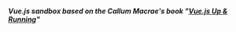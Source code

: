 ##### Vue.js sandbox based on the Callum Macrae's book "[Vue.js Up & Running](http://shop.oreilly.com/product/0636920103455.do)"

